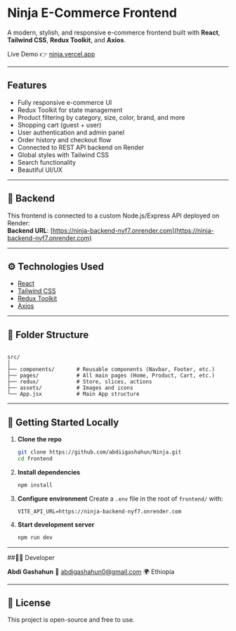 
#  Ninja E-Commerce Frontend

A modern, stylish, and responsive e-commerce frontend built with **React**, **Tailwind CSS**, **Redux Toolkit**, and **Axios**.

Live Demo 👉 [ninja.vercel.app](https://ninja-h5id-6b5626y6e-abdis-projects-b21e8f4f.vercel.app/)


---

##  Features

-  Fully responsive e-commerce UI
-  Redux Toolkit for state management
-  Product filtering by category, size, color, brand, and more
-  Shopping cart (guest + user)
-  User authentication and admin panel
-  Order history and checkout flow
-  Connected to REST API backend on Render
-  Global styles with Tailwind CSS
-  Search functionality
-  Beautiful UI/UX

---

## 🔗 Backend

This frontend is connected to a custom Node.js/Express API deployed on Render:  
**Backend URL**: [https://ninja-backend-nyf7.onrender.com](https://ninja-backend-nyf7.onrender.com)

---

## ⚙️ Technologies Used

- [React](https://reactjs.org/)
- [Tailwind CSS](https://tailwindcss.com/)
- [Redux Toolkit](https://redux-toolkit.js.org/)
- [Axios](https://axios-http.com/)

---

## 📁 Folder Structure

```

src/
│
├── components/       # Reusable components (Navbar, Footer, etc.)
├── pages/            # All main pages (Home, Product, Cart, etc.)
├── redux/            # Store, slices, actions
├── assets/           # Images and icons
└── App.jsx           # Main App structure

````

---

## 🧪 Getting Started Locally

1. **Clone the repo**
   ```bash
   git clone https://github.com/abdiigashahun/Ninja.git
   cd frontend


2. **Install dependencies**

   ```bash
   npm install
   ```

3. **Configure environment**
   Create a `.env` file in the root of `frontend/` with:

   ```
   VITE_API_URL=https://ninja-backend-nyf7.onrender.com
   ```

4. **Start development server**

   ```bash
   npm run dev
   ```

---

##👨‍💻 Developer

**Abdi Gashahun**
📧 [abdigashahun0@gmail.com](mailto:abdigashahun0@gmail.com)
🌍 Ethiopia

---


## 📄 License

This project is open-source and free to use.

```

